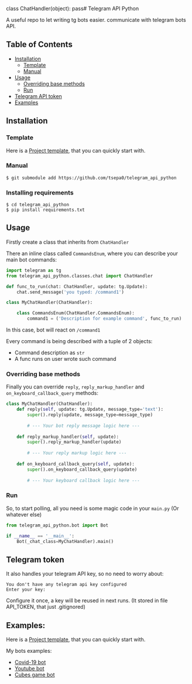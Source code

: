 class ChatHandler(object):
    pass# Telegram API Python

A useful repo to let writing tg bots easier.
communicate with telegram bots API.

## Table of Contents
  * [Installation](#installation)
    * [Template](#template)
    * [Manual](#manual)
  * [Usage](#usage)
    * [Overriding base methods](#overriding-base-methods)
    * [Run](#run)
  * [Telegram API token](#telegram-token)
  * [Examples](#examples)

## Installation

### Template
Here is a [Project template](https://github.com/tsepa0/telegram-bot-template), that you can quickly start with.

### Manual

```
$ git submodule add https://github.com/tsepa0/telegram_api_python
```
### Installing requirements
```
$ cd telegram_api_python
$ pip install requirements.txt 
```

## Usage
Firstly create a class that inherits from ```ChatHandler```

There an inline class called ```CommandsEnum```, where you can describe your main bot commands:
```python
import telegram as tg
from telegram_api_python.classes.chat import ChatHandler

def func_to_run(chat: ChatHandler, update: tg.Update):
    chat.send_message('you typed: /command1')

class MyChatHandler(ChatHandler):

    class CommandsEnum(ChatHandler.CommandsEnum):        
        command1 = ('Description for example command', func_to_run)
```
In this case, bot will react on ```/command1```


Every command is being described with a tuple of 2 objects: 
* Command description as ```str```
* A func runs on user wrote such command


### Overriding base methods
Finally you can override ```reply```, ```reply_markup_handler``` and ```on_keyboard_callback_query``` methods:
```python
class MyChatHandler(ChatHandler):
    def reply(self, update: tg.Update, message_type='text'):
        super().reply(update, message_type=message_type)
        
        # --- Your bot reply message logic here ---
       
    def reply_markup_handler(self, update):
        super().reply_markup_handler(update)
        
        # --- Your reply markup logic here ---
    
    def on_keyboard_callback_query(self, update):
        super().on_keyboard_callback_query(update)
        
        # --- Your keyboard callback logic here ---
```

### Run
So, to start polling, all you need is some magic code in your ```main.py``` (Or whatever else)
```python
from telegram_api_python.bot import Bot

if __name__ == '__main__':
    Bot(_chat_class=MyChatHandler).main()
```

## Telegram token
It also handles your telegram API key, so no need to worry about:
```
You don't have any telegram api key configured
Enter your key: 
```
Configure it once, a key will be reused in next runs. (It stored in file API_TOKEN, that just .gitignored)

## Examples:
Here is a [Project template](https://github.com/tsepa0/telegram-bot-template), that you can quickly start with.

My bots examples:
* [Covid-19 bot](https://github.com/tsepa0/covid-telegram-bot/)
* [Youtube bot](https://github.com/tsepa0/youtube-telegram-bot/)
* [Cubes game bot](https://github.com/tsepa0/cubes-game-telegram-bot/)
